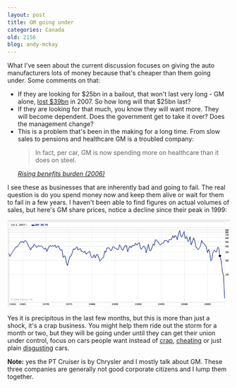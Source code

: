 ```yaml
---
layout: post
title: GM going under
categories: Canada
old: 2156
blog: andy-mckay
---
```

<p>What I've seen about the current discussion focuses on giving the auto manufacturers lots of money because that's cheaper than them going under. Some comments on that:</p>
<ul>
<li>If they are looking for $25bn in a bailout, that won't last very long - GM alone, <a href="http://www.cbsnews.com/stories/2008/02/12/business/main3820371.shtml?source=RSSattr=HOME_3820371">lost $39bn</a> in 2007. So how long will that $25bn last?</li>
<li>If they are looking for that much, you know they will want more. They will become dependent. Does the government get to take it over? Does the management change?</li>
<li><div>This is a problem that's been in the making for a long time. From slow sales to pensions and healthcare GM is a troubled company:</div>
<blockquote>In fact, per car, GM is now spending more on healthcare than it does on steel.</blockquote>
<cite><a href="http://www.csmonitor.com/2005/0609/p01s01-usec.html">Rising benefits burden (2006)</a></cite></li>
</ul>
<p>I see these as businesses that are inherently bad and going to fail. The real question is do you spend money now and keep them alive or wait for them to fail in a few years. I haven't been able to find figures on actual volumes of sales, but here's GM share prices, notice a decline since their peak in 1999:</p>
<img src="/files/gm_share_price.png" />
<p>Yes it is precipitous in the last few months, but this is more than just a shock, it's a crap business. You might help them ride out the storm for a month or two, but they will be going under until they can get their union under control, focus on cars people want instead of <a href="http://en.wikipedia.org/wiki/Pontiac_Aztek">crap</a>, <a href="https://www.google.com/search?hl=en&client=safari&rls=en-us&q=pt+cruiser+classification+canada+truck&btnG=Search">cheating</a> or just plain <a href="https://www.google.com/search?hl=en&client=safari&rls=en-us&q=hummer+mpg&btnG=Search">disgusting</a> cars.</p>
<p><b>Note:</b> yes the PT Cruiser is by Chrysler and I mostly talk about GM. These three companies are generally not good corporate citizens and I lump them together.</p>